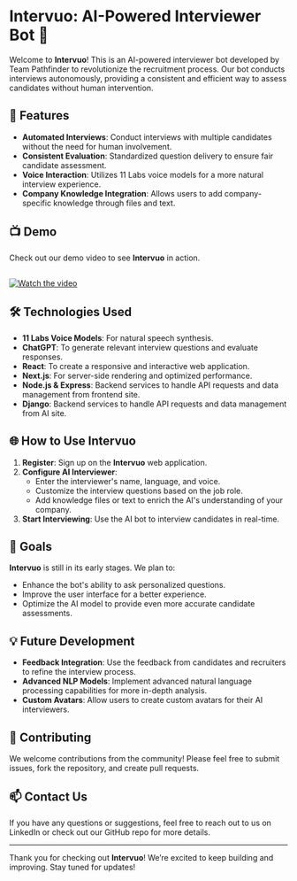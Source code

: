 # Intervuo: AI-Powered Interviewer Bot 🤖

Welcome to **Intervuo**! This is an AI-powered interviewer bot developed by Team Pathfinder to revolutionize the recruitment process. Our bot conducts interviews autonomously, providing a consistent and efficient way to assess candidates without human intervention.

## 🚀 Features
- **Automated Interviews**: Conduct interviews with multiple candidates without the need for human involvement.
- **Consistent Evaluation**: Standardized question delivery to ensure fair candidate assessment.
- **Voice Interaction**: Utilizes 11 Labs voice models for a more natural interview experience.
- **Company Knowledge Integration**: Allows users to add company-specific knowledge through files and text.

## 📺 Demo
Check out our demo video to see **Intervuo** in action. 
##
[![Watch the video](https://raw.githubusercontent.com/pathfindermilan/Intervuo/main/frontend/public/11.png)](https://www.youtube.com/watch?v=pzrEF5uzz5U&t=112s)



## 🛠️ Technologies Used
- **11 Labs Voice Models**: For natural speech synthesis.
- **ChatGPT**: To generate relevant interview questions and evaluate responses.
- **React**: To create a responsive and interactive web application.
- **Next.js**: For server-side rendering and optimized performance.
- **Node.js & Express**: Backend services to handle API requests and data management from frontend site.
- **Django**: Backend services to handle API requests and data management from AI site.

## 🌐 How to Use Intervuo
1. **Register**: Sign up on the **Intervuo** web application.
2. **Configure AI Interviewer**: 
   - Enter the interviewer's name, language, and voice.
   - Customize the interview questions based on the job role.
   - Add knowledge files or text to enrich the AI's understanding of your company.
3. **Start Interviewing**: Use the AI bot to interview candidates in real-time.

## 🎯 Goals
**Intervuo** is still in its early stages. We plan to:
- Enhance the bot's ability to ask personalized questions.
- Improve the user interface for a better experience.
- Optimize the AI model to provide even more accurate candidate assessments.

## 💡 Future Development
- **Feedback Integration**: Use the feedback from candidates and recruiters to refine the interview process.
- **Advanced NLP Models**: Implement advanced natural language processing capabilities for more in-depth analysis.
- **Custom Avatars**: Allow users to create custom avatars for their AI interviewers.

## 🤝 Contributing
We welcome contributions from the community! Please feel free to submit issues, fork the repository, and create pull requests.

## 📫 Contact Us
If you have any questions or suggestions, feel free to reach out to us on LinkedIn or check out our GitHub repo for more details.

---

Thank you for checking out **Intervuo**! We’re excited to keep building and improving. Stay tuned for updates!
